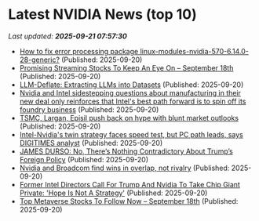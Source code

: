 # Latest NVIDIA News (top 10)
_Last updated: **2025-09-21 07:57:30**_

- [How to fix error processing package linux-modules-nvidia-570-6.14.0-28-generic?](https://askubuntu.com/questions/1556327/how-to-fix-error-processing-package-linux-modules-nvidia-570-6-14-0-28-generic) (Published: 2025-09-20)
- [Promising Streaming Stocks To Keep An Eye On – September 18th](https://www.etfdailynews.com/2025/09/20/promising-streaming-stocks-to-keep-an-eye-on-september-18th/) (Published: 2025-09-20)
- [LLM-Deflate: Extracting LLMs into Datasets](https://www.scalarlm.com/blog/llm-deflate-extracting-llms-into-datasets/) (Published: 2025-09-20)
- [Nvidia and Intel sidestepping questions about manufacturing in their new deal only reinforces that Intel's best path forward is to spin off its foundry business](https://biztoc.com/x/0c061b9ea4729296) (Published: 2025-09-20)
- [TSMC, Largan, Episil push back on hype with blunt market outlooks](https://www.digitimes.com/news/a20250919PD226/tsmc-market-sic-episil-nvidia.html) (Published: 2025-09-20)
- [Intel-Nvidia's twin strategy faces speed test, but PC path leads, says DIGITIMES analyst](https://www.digitimes.com/news/a20250919VL203/nvidia-intel-gpu-cpu-packaging.html) (Published: 2025-09-20)
- [JAMES DURSO: No, There’s Nothing Contradictory About Trump’s Foreign Policy](https://dailycaller.com/2025/09/20/opinion-no-theres-nothing-contradictory-about-trumps-foreign-policy-james-durso/) (Published: 2025-09-20)
- [Nvidia and Broadcom find wins in overlap, not rivalry](https://www.digitimes.com/news/a20250918PD239/broadcom-nvidia-ethernet-asic-chips.html) (Published: 2025-09-20)
- [Former Intel Directors Call For Trump And Nvidia To Take Chip Giant Private: 'Hope Is Not A Strategy'](https://biztoc.com/x/f39f2b3053066c4b) (Published: 2025-09-20)
- [Top Metaverse Stocks To Follow Now – September 18th](https://www.etfdailynews.com/2025/09/20/top-metaverse-stocks-to-follow-now-september-18th/) (Published: 2025-09-20)
